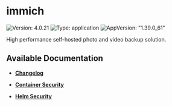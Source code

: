 # immich

![Version: 4.0.21](https://img.shields.io/badge/Version-4.0.21-informational?style=flat-square) ![Type: application](https://img.shields.io/badge/Type-application-informational?style=flat-square) ![AppVersion: "1.39.0_61"](https://img.shields.io/badge/AppVersion-"1.39.0_61"-informational?style=flat-square)

High performance self-hosted photo and video backup solution.

## Available Documentation

- [**Changelog**](CHANGELOG)

- [**Container Security**](container-security)

- [**Helm Security**](helm-security)

